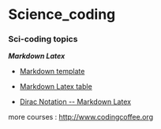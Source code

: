 # Science_coding

### Sci-coding topics

**_Markdown Latex_**

- [Markdown template](https://github.com/CodingCoffee-01/Sci-coding/blob/main/Markdown_template.md)

- [Markdown Latex table](https://github.com/chiyanglin-AStar/Sci-coding/blob/main/Markdown-Latex_table.md)

- [Dirac Notation -- Markdown Latex](https://github.com/chiyanglin-AStar/Sci-coding/blob/main/Dirac_Notation.md)

more courses : http://www.codingcoffee.org
